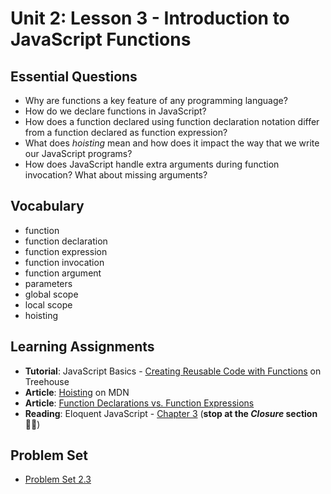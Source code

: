 # Unit 2: Lesson 3 - Introduction to JavaScript Functions

## Essential Questions
* Why are functions a key feature of any programming language?
* How do we declare functions in JavaScript?
* How does a function declared using function declaration notation differ from a function declared as function expression?
* What does _hoisting_ mean and how does it impact the way that we write our JavaScript programs?
* How does JavaScript handle extra arguments during function invocation? What about missing arguments?

## Vocabulary
* function
* function declaration
* function expression
* function invocation
* function argument
* parameters
* global scope
* local scope
* hoisting

## Learning Assignments
* **Tutorial**: JavaScript Basics - [Creating Reusable Code with Functions](https://teamtreehouse.com/library/introducing-functions-5) on Treehouse
* **Article**: [Hoisting](https://developer.mozilla.org/en-US/docs/Glossary/Hoisting) on MDN
* **Article**: [Function Declarations vs. Function Expressions](https://medium.com/@mandeep1012/function-declarations-vs-function-expressions-b43646042052)
* **Reading**: Eloquent JavaScript - [Chapter 3](https://eloquentjavascript.net/03_functions.html) (**stop at the _Closure_ section**✋🏽)

## Problem Set
* [Problem Set 2.3](https://github.com/The-Marcy-Lab-School/problem-set-2_3)
